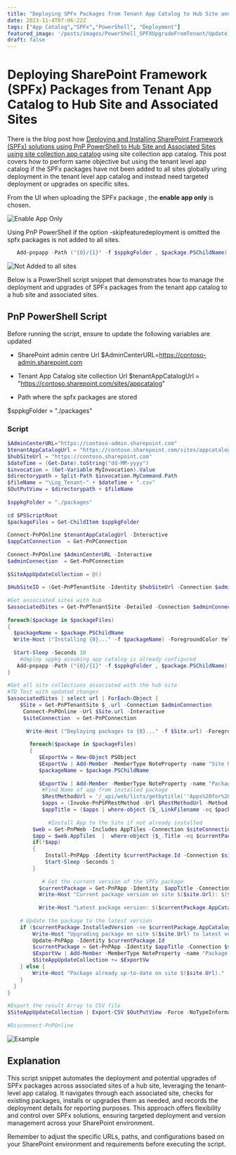 ```yaml
---
title: "Deploying SPFx Packages from Tenant App Catalog to Hub Site and Associated Sites"
date: 2023-11-4T07:06:22Z
tags: ["App Catalog","SPFx","PowerShell", "Deployment"]
featured_image: '/posts/images/PowerShell_SPFXUpgradeFromTenant/Update.png'
draft: false
---
```


# Deploying SharePoint Framework (SPFx) Packages from Tenant App Catalog to Hub Site and Associated Sites

There is the blog post how [Deploying and Installing SharePoint Framework (SPFx) solutions using PnP PowerShell to Hub Site and Associated Sites using site collection app catalog](https://pnp.github.io/blog/post/deploy-spfx-in-hub-site-and-associated-sites/) using site collection app catalog.  This post covers how to perform same objective but using the tenant level app catalog if the SPFx packages have not been added to all sites globally uring deployment in the tenant level app catalog and instead need targeted deployment or upgrades on specific sites. 

From the UI when uploading the SPFx package , the **enable app only** is chosen.

![Enable App Only](../images/PowerShell_SPFXUpgradeFromTenant/EnableAppOnly.png)

Using PnP PowerShell if the option -skipfeaturedeployment is omitted the spfx packages is not added to all sites.

```PowerShell
   Add-pnpapp -Path ("{0}/{1}" -f $sppkgFolder , $package.PSChildName) -Scope Tenant -Overwrite -Publish
```

![Not Added to all sites](../images/PowerShell_SPFXUpgradeFromTenant/Enabled_NotAddedToAllSites.png)

Below is a PowerShell script snippet that demonstrates how to manage the deployment and upgrades of SPFx packages from the tenant app catalog to a hub site and associated sites.

## PnP PowerShell Script


Before running the script, ensure to update the following variables are updated 

- SharePoint admin centre Url
$AdminCenterURL=https://contoso-admin.sharepoint.com

- Tenant App Catalog site collection Url
$tenantAppCatalogUrl = "https://contoso.sharepoint.com/sites/appcatalog"

- Path where the spfx packages are stored

$sppkgFolder = "./packages"

### Script


```PowerShell
$AdminCenterURL="https://contoso-admin.sharepoint.com"
$tenantAppCatalogUrl = "https://contoso.sharepoint.com/sites/appcatalog"
$hubSiteUrl = "https://contoso.sharepoint.com"
$dateTime = (Get-Date).toString("dd-MM-yyyy")
$invocation = (Get-Variable MyInvocation).Value
$directorypath = Split-Path $invocation.MyCommand.Path
$fileName = "\Log_Tenant-" + $dateTime + ".csv"
$OutPutView = $directorypath + $fileName
 
$sppkgFolder = "./packages"
 
cd $PSScriptRoot
$packageFiles = Get-ChildItem $sppkgFolder
 
Connect-PnPOnline $tenantAppCatalogUrl -Interactive
$appCatConnection  = Get-PnPConnection
 
Connect-PnPOnline $AdminCenterURL -Interactive
$adminConnection  = Get-PnPConnection
 
$SiteAppUpdateCollection = @()
 
$HubSiteID = (Get-PnPTenantSite -Identity $hubSiteUrl -Connection $adminConnection ).HubSiteId
 
#Get associated sites with hub
$associatedSites = Get-PnPTenantSite -Detailed -Connection $adminConnection| Where-Object { $_.HubSiteId -eq $HubSiteID }
 
foreach($package in $packageFiles)
{
  $packageName = $package.PSChildName
  Write-Host ("Installing {0}..." -f $packageName) -ForegroundColor Yellow
 
  Start-Sleep -Seconds 10
    #deploy sppkg assuming app catalog is already configured
   Add-pnpapp -Path ("{0}/{1}" -f $sppkgFolder , $package.PSChildName) -Scope Tenant -Overwrite -Publish
}
 
#Get all site collections associated with the hub site
#TO Test with updated changes
$associatedSites | select url | ForEach-Object {
    $Site = Get-PnPTenantSite $_.url -Connection $adminConnection
     Connect-PnPOnline -Url $Site.url -Interactive
     $siteConnection  = Get-PnPConnection
 
      Write-Host ("Deploying packages to {0}..." -f $Site.url) -ForegroundColor Yellow
 
       foreach($package in $packageFiles)
       {
          $ExportVw = New-Object PSObject
          $ExportVw | Add-Member -MemberType NoteProperty -name "Site URL" -value $Site.url
          $packageName = $package.PSChildName
       
          $ExportVw | Add-Member -MemberType NoteProperty -name "Package Name" -value $packageName
           #Find Name of app from installed package
           $RestMethodUrl = '/_api/web/lists/getbytitle(''Apps%20for%20SharePoint'')/items?$select=Title,LinkFilename'
           $apps = (Invoke-PnPSPRestMethod -Url $RestMethodUrl -Method Get -Connection $appCatConnection).Value
           $appTitle = ($apps | where-object {$_.LinkFilename -eq $packageName} | select Title).Title
 
             #Install App to the Site if not already installed
        $web = Get-PnPWeb -Includes AppTiles -Connection $siteConnection
        $app = $web.AppTiles  |  where-object {$_.Title -eq $currentPackage.Title }
        if(!$app)
        {
            Install-PnPApp -Identity $currentPackage.Id -Connection $siteConnection
            Start-Sleep -Seconds 5
        }
 
           # Get the current version of the SPFx package
          $currentPackage = Get-PnPApp -Identity  $appTitle -Connection $siteConnection
          Write-Host "Current package version on site $($site.Url): $($currentPackage.InstalledVersion)"
         
          Write-Host "Latest package version: $($currentPackage.AppCatalogVersion)"
 
    # Update the package to the latest version
    if ($currentPackage.InstalledVersion -ne $currentPackage.AppCatalogVersion) {
        Write-Host "Upgrading package on site $($site.Url) to latest version..."
        Update-PnPApp -Identity $currentPackage.Id
        $currentPackage = Get-PnPApp -Identity $appTitle -Connection $siteConnection
        $ExportVw | Add-Member -MemberType NoteProperty -name "Package Version" -value $currentPackage.AppCatalogVersion
        $SiteAppUpdateCollection += $ExportVw
    } else {
        Write-Host "Package already up-to-date on site $($site.Url)."
    }
  }
}
 
#Export the result Array to CSV file
$SiteAppUpdateCollection | Export-CSV $OutPutView -Force -NoTypeInformation
 
#Disconnect-PnPOnline
```

![Example](../images/PowerShell_SPFXUpgradeFromTenant/Examples.png)


## Explanation

This script snippet automates the deployment and potential upgrades of SPFx packages across associated sites of a hub site, leveraging the tenant-level app catalog. It navigates through each associated site, checks for existing packages, installs or upgrades them as needed, and records the deployment details for reporting purposes.
This approach offers flexibility and control over SPFx solutions, ensuring targeted deployment and version management across your SharePoint environment.

Remember to adjust the specific URLs, paths, and configurations based on your SharePoint environment and requirements before executing the script.

